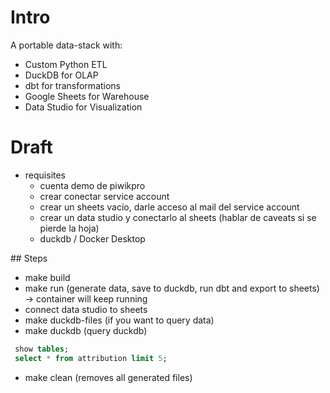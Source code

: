 # Intro

A portable data-stack with:
- Custom Python ETL
- DuckDB for OLAP
- dbt for transformations
- Google Sheets for Warehouse
- Data Studio for Visualization

# Draft 
- requisites
    - cuenta demo de piwikpro
    - crear conectar service account
    - crear un sheets vacío, darle acceso al mail del service account
    - crear un data studio y conectarlo al sheets (hablar de caveats si se pierde la hoja)
    - duckdb / Docker Desktop

## Steps
- make build
- make run (generate data, save to duckdb, run dbt and export to sheets) -> container will keep running
- connect data studio to sheets
- make duckdb-files (if you want to query data)
- make duckdb (query duckdb)

```sql
 show tables; 
 select * from attribution limit 5;
````

- make clean (removes all generated files)